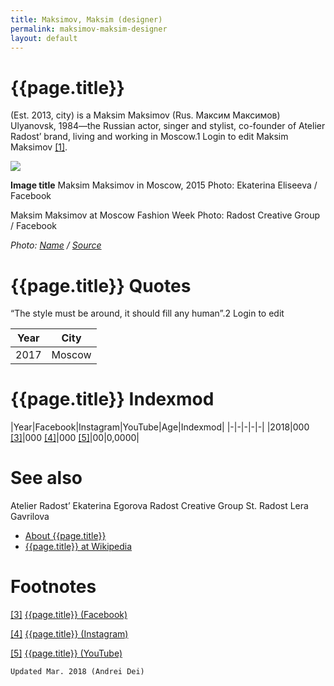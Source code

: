```yaml
---
title: Maksimov, Maksim (designer)
permalink: maksimov-maksim-designer
layout: default
---
```


# {{page.title}}

(Est. 2013, city) is a Maksim Maksimov (Rus. Максим Максимов) Ulyanovsk, 1984—the Russian actor, singer and stylist, co-founder of Atelier Radost’ brand, living and working in Moscow.1 Login to edit Maksim Maksimov <span id="a1">[\[1\]](#f1)</span>.

![](/encyclopedia/images/{{page.permalink}}.jpg)

**Image title**
Maksim Maksimov in Moscow, 2015
Photo: Ekaterina Eliseeva / Facebook

Maksim Maksimov at Moscow Fashion Week
Photo: Radost Creative Group / Facebook

*Photo: [Name](index) / [Source](index)*

# {{page.title}} Quotes

“The style must be around, it should fill any human”.2 Login to edit

|Year|City|
|-|-|
|2017|Moscow|

# {{page.title}} Indexmod

|Year|Facebook|Instagram|YouTube|Age|Indexmod|
|-|-|-|-|-|
|2018|000 <span id="a3">[\[3\]](#f3)</span>|000 <span id="a4">[\[4\]](#f4)</span>|000 <span id="a5">[\[5\]](#f5)</span>|00|0,0000|


# See also

Atelier Radost’
Ekaterina Egorova
Radost Creative Group
St. Radost
Lera Gavrilova
+ [About {{page.title}}](index)
+ [{{page.title}} at Wikipedia](index)

# Footnotes

[[3]](#a3) <span id="f3"></span> [{{page.title}} (Facebook)](index)

[[4]](#a4) <span id="f4"></span> [{{page.title}} (Instagram)](index)

[[5]](#a5) <span id="f5"></span> [{{page.title}} (YouTube)](index)

`Updated Mar. 2018 (Andrei Dei)`
